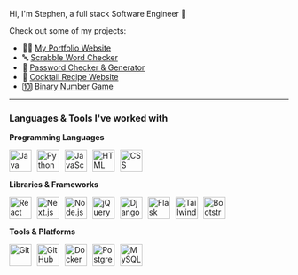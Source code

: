 Hi, I'm Stephen, a full stack Software Engineer 👋 

Check out some of my projects:
* 👨‍💻 [My Portfolio Website](https://www.stephen-lunt.dev/)
* 🔤 [Scrabble Word Checker](https://www.scrabble-checker.app/)
* 🔑 [Password Checker & Generator](https://www.stephen-lunt.dev/projects/cli-password-checker)
* 🍹 [Cocktail Recipe Website](https://www.stephen-lunt.dev/projects/cocktail-club)
* 🔟 [Binary Number Game](https://www.stephen-lunt.dev/projects/binary-blitz)

---

### Languages & Tools I've worked with
**Programming Languages**

<div style="display: inline-flex;">
    <img title="Java" alt="Java" width="40px" style="padding-right:10px;" src="https://cdn.jsdelivr.net/gh/devicons/devicon/icons/java/java-original-wordmark.svg" />
    <img title="Python" alt="Python" width="40px" style="padding-right:10px;" src="https://cdn.jsdelivr.net/gh/devicons/devicon/icons/python/python-original-wordmark.svg" />
    <img title="JavaScript" alt="JavaScript" width="40px" style="padding-right:10px;" src="https://cdn.jsdelivr.net/gh/devicons/devicon/icons/javascript/javascript-original.svg" />
    <img title="HTML" alt="HTML" width="40px" style="padding-right:10px;" src="https://cdn.jsdelivr.net/gh/devicons/devicon/icons/html5/html5-original-wordmark.svg" />
    <img title="CSS" alt="CSS" width="40px" style="padding-right:10px;" src="https://cdn.jsdelivr.net/gh/devicons/devicon/icons/css3/css3-original-wordmark.svg" />
</div>

**Libraries & Frameworks**

<div style="display: inline-flex;">
    <img title="React" alt="React" width="40px" style="padding-right:10px;" src="https://cdn.jsdelivr.net/gh/devicons/devicon/icons/react/react-original-wordmark.svg" />
    <img title="Next.js" alt="Next.js" width="40px" style="padding-right:10px;" src="https://cdn.jsdelivr.net/gh/devicons/devicon/icons/nextjs/nextjs-original.svg" />
    <img title="Node.js" alt="Node.js" width="40px" style="padding-right:10px;" src="https://cdn.jsdelivr.net/gh/devicons/devicon/icons/nodejs/nodejs-original.svg" />
    <img title="jQuery" alt="jQuery" width="40px" style="padding-right:10px;" src="https://cdn.jsdelivr.net/gh/devicons/devicon/icons/jquery/jquery-plain-wordmark.svg" />
    <img title="Django" alt="Django" width="40px" style="padding-right:10px;" src="https://cdn.jsdelivr.net/gh/devicons/devicon/icons/django/django-plain.svg" />
    <img title="Flask" alt="Flask" width="40px" style="padding-right:10px;" src="https://cdn.jsdelivr.net/gh/devicons/devicon/icons/flask/flask-original.svg" />
    <img title="TailwindCSS" alt="TailwindCSS" width="40px" style="padding-right:10px;" src="https://cdn.jsdelivr.net/gh/devicons/devicon/icons/tailwindcss/tailwindcss-plain.svg" />
    <img title="Bootstrap" alt="Bootstrap" width="40px" style="padding-right:10px;" src="https://cdn.jsdelivr.net/gh/devicons/devicon/icons/bootstrap/bootstrap-original.svg" />
</div>

**Tools & Platforms**

<div style="display: inline-flex;">
    <img title="Git" alt="Git" width="40px" style="padding-right:10px;" src="https://cdn.jsdelivr.net/gh/devicons/devicon/icons/git/git-original.svg" />
    <img title="GitHub" alt="GitHub" width="40px" style="padding-right:10px;" src="https://cdn.jsdelivr.net/gh/devicons/devicon/icons/github/github-original.svg" />
    <img title="Docker" alt="Docker" width="40px" style="padding-right:10px;" src="https://cdn.jsdelivr.net/gh/devicons/devicon/icons/docker/docker-original.svg" />
    <img title="PostgresSQL" alt="Postgres" width="40px" style="padding-right:10px;" src="https://cdn.jsdelivr.net/gh/devicons/devicon/icons/postgresql/postgresql-original-wordmark.svg" />
    <img title="MySQL" alt="MySQL" width="40px" style="padding-right:10px;" src="https://cdn.jsdelivr.net/gh/devicons/devicon/icons/mysql/mysql-original-wordmark.svg" />
</div>

<!--
**stephenlunt/stephenlunt** is a ✨ _special_ ✨ repository because its `README.md` (this file) appears on your GitHub profile.

Here are some ideas to get you started:

- 🔭 I’m currently working on ...
- 🌱 I’m currently learning ...
- 👯 I’m looking to collaborate on ...
- 🤔 I’m looking for help with ...
- 💬 Ask me about ...
- 📫 How to reach me: ...
- 😄 Pronouns: ...
- ⚡ Fun fact: ...
-->
